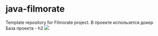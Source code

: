 # java-filmorate
Template repository for Filmorate project.
В проекте использется докер
База проекта - h2
![](scheme_image.png)
